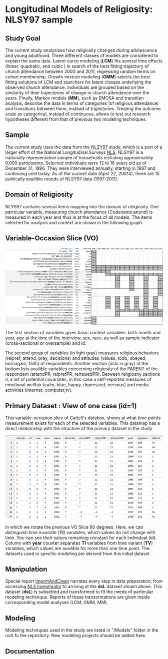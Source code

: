
Longitudinal Models of Religiosity: NLSY97 sample
========================================================

## Study Goal

The current study analysizes how religiosity changes during adolescence and young adulthood. Three different classes of models are considered to explain the same data. Latent curve modeling (**LCM**) fits  several time effects (linear, quadratic, and cubic ) in search of the best fitting trajectory of  church attendance between 2000 and 2011, regressing random terms on cohort membership. Growth mixture modeling (**GMM**) selects the best fitting solutions of LCM and searchers for latent classes underlying the observed church attendance. Individuals are grouped based on the similarity of their trajectories of change in church attendance over the years. Finally, Markov models (**MM**), such as EMOSA and transition analysis, describe the data in terms of categories (of religious attendance) and transitions between them, instead of trajectories. Treating the outcome scale as categorical, instead of continuous, allows to test out research hypotheses different from that of previous two modeling techniques.

## Sample

The current study uses the data from the [NLSY97](http://www.bls.gov/nls/nlsy97.htm) study, which is a part of a larger effort of the National Longitudinal Surveys [NLS](http://www.bls.gov/nls/). NLSY97 is a nationally representative sample of households including approximately 9,000 participants. Selected individuals were 12 to 16 years old as of December 31, 1996. They were interviewed annually, starting in 1997 and continuing until today. As of the current date (April 22, 20014), there are 15 publically availible rounds of NLSY97 data (1997-2011).

## Domain of Religiosity  

NLYS97 contains several items mapping into the domain of religiosity. One particular variable, measuring church attendance (Codename:attend) is measured in each year and thus is at the focus of all models. The items selected for analysis and context are shown in the following graph. 

## Variable-Occasion Slice (**VO**) 
<img link src="./Documentation/figure_rmd/variables_layout.png" alt="Databox slice" style="width:700px;"/>  

The first section of variables gives basic context variables: birth month and year, age at the time of the interview, sex, race, as well as sample indicator (cross-sectional or oversample) and id.

The second group of variables (in light gray) measures religious behaviors (relpref, attend, pray, decisions) and attitudes (values, todo, obeyed, bornagain, faith) of respondents. Another section (aslo in gray) at the bottom lists availible variables concerning religiosity of the PARENT of the respondent (attendPR, relprefPR, relraisedPR).  Between religiosity sections is a list of potential covariates, in this case a self-reported measures of emotional wellfair (calm, blue, happy, depressed, nervous) and media activities (internet, computer,tv). 
 
 
## Primary Dataset : View of one case (id=1) 
This variable-occasion slice of Cattell's databox, shows at what time points measurement exists for each of the selected variables. This datamap has a direct relationship with the structure of the primary dataset in the study

<img link src="./Documentation/figure_rmd/variables_layout_dsL.png" alt="Databox slice" style="width:700px;"/>  

in which we rotate the previous VO Slice 90 degrees. Here, we can distinguish time invariate (**TI**) variables, which values do not change with time. You can see their values remaining constant for each individual (id). Column with **year** counter separates **TI** variables from time variant (**TV**) variables, which values are availible for more than one time point. The datasets used in specific modeling are derived from this initial dataset

## Manipulation
Special report [ImportAndClean]("./Documentation/ImportAndClean.md") narrates every step in data preparation, from accessing [NLS Investigator](https://www.nlsinfo.org/investigator/pages/login.jsp) to arriving at the **dsL** dataset shown above. This dataset (**dsL**) is subsetted and transformed to fit the needs of particular modeling techinique. Reports of these transormations are given inside corresponding model analyses (LCM, GMM, MM).

## Modeling

Modeling techniques used in the study are listed in "/Models" folder in the root fo the repository. New modeling projects should be added here. 

## Documentation

<!--
pathMd <- base::file.path("./", c("README.md"))
pathHtml <- base::gsub(pattern=".md$", replacement=".html", x=pathMd)
markdown::markdownToHTML(file=pathMd, output=pathHtml)
-->

